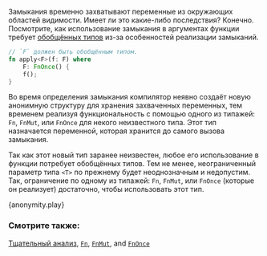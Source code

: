 Замыкания временно захватывают переменные из окружающих областей видимости.
Имеет ли это какие-либо последствия? Конечно. Посмотрите, как использование
замыкания в аргументах функции требует [обобщённых типов][generics] из-за
особенностей реализации замыканий.

```rust
// `F` должен быть обобщённым типом.
fn apply<F>(f: F) where
    F: FnOnce() {
    f();
}
```

Во время определения замыкания компилятор неявно создаёт новую анонимную
структуру для хранения захваченных переменных, тем временем реализуя
функциональность с помощью одного из типажей: `Fn`, `FnMut`, или `FnOnce` для
некого неизвестного типа. Этот тип назначается переменной, которая хранится до
самого вызова замыкания.

Так как этот новый тип заранее неизвестен, любое его использование в функции
потребует обобщённых типов. Тем не менее, неограниченный параметр типа `<T>`
по прежнему будет неоднозначным и недопустим. Так, ограничение по одному из
типажей: `Fn`, `FnMut`, или `FnOnce` (которые он реализует) достаточно,
чтобы использовать этот тип.

{anonymity.play}

### Смотрите также:

[Тщательный анализ][thorough_analysis], [`Fn`][fn], [`FnMut`][fn_mut],
and [`FnOnce`][fn_once]

[generics]: ../../generics.html
[fn]: http://doc.rust-lang.org/std/ops/trait.Fn.html
[fn_mut]: http://doc.rust-lang.org/std/ops/trait.FnMut.html
[fn_once]: http://doc.rust-lang.org/std/ops/trait.FnOnce.html
[thorough_analysis]: http://huonw.github.io/blog/2015/05/finding-closure-in-rust/
